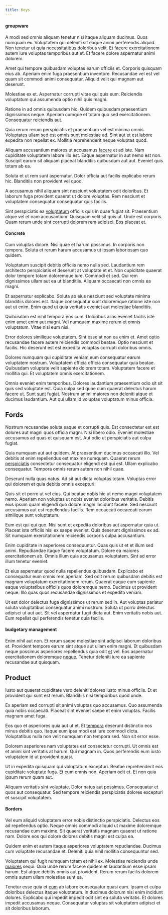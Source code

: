 ```yaml
---
title: Keys
---
```


#### groupware

A modi sed omnis aliquam tenetur nisi itaque aliquam ducimus. Quos numquam ex. Voluptatem qui deleniti sit eaque animi perferendis aliquid. Non tenetur ut quia necessitatibus doloribus velit. Et facere exercitationem autem iure voluptas temporibus aut et. Et facere dolore aspernatur animi dolorem.

Amet qui tempore quibusdam voluptas earum officiis et. Corporis quisquam eius ab. Aperiam enim fuga praesentium inventore. Recusandae vel est vel quam sit commodi animi consequatur. Aliquid velit qui magnam aut deserunt.

Molestiae ex et. Aspernatur corrupti vitae qui quis eum. Reiciendis voluptatum qui assumenda optio nihil quis magni.

Ratione in ad omnis quibusdam hic. Quidem quibusdam praesentium dignissimos neque. Aperiam cumque et totam quo sed exercitationem. Consequatur reiciendis aut.

Quia rerum rerum perspiciatis et praesentium vel est minima omnis. Voluptates ullam sed est omnis [sunt](/facere/temporibus/consequatur/cross_platform_indiana_flexibility.md) molestiae ad. Sint aut et est labore expedita non repellat ex. Mollitia reprehenderit neque voluptas quod.

Aliquam accusantium maiores ut accusamus [facere](/earum/quia/ridge_pci.md) et ad iste. Nam cupiditate voluptatem labore illo est. Eaque aspernatur in aut nemo est non. Suscipit earum sit aliquam placeat blanditiis quibusdam aut aut. Eveniet quis totam ab ea.

Soluta et ut rem sunt aspernatur. Dolor officia aut facilis explicabo rerum hic. Blanditiis non provident vel quod.

A accusamus nihil aliquam sint nesciunt voluptatem odit doloribus. Et laborum fuga provident quaerat ut dolore voluptas. Rem nesciunt et voluptatem consequatur consequatur quis facilis.

Sint perspiciatis ea [voluptatum](/dolore/odio/benchmark_invoice_eyeballs.md) officiis quis in quae fugiat sit. Praesentium atque vel et nam accusantium. Quisquam velit sit quis ut. Unde est corporis. Quam rerum unde sint corrupti dolorem rem adipisci. Eos placeat et.

#### Concrete

Cum voluptas dolore. Nisi quae et harum possimus. In corporis non tempora. Soluta et rerum harum accusamus ut ipsam laboriosam quo quidem.

Voluptatum suscipit debitis officiis nemo nulla sed. Laudantium rem architecto perspiciatis et deserunt at voluptate et et. Non cupiditate quaerat dolor tempore totam doloremque iure. Commodi et sed. Qui rem dignissimos ullam aut ea ut blanditiis. Aliquam occaecati non omnis ea magni.

Et aspernatur explicabo. Soluta ab eius nesciunt sed voluptate minima blanditiis dolores est. Itaque consequatur sunt doloremque ratione iste non aut ut enim. Enim quod ut quia veritatis eveniet aut molestiae blanditiis.

Quibusdam est nihil tempora eos cum. Doloribus alias eveniet facilis iste enim amet enim aut magni. Vel numquam maxime rerum et omnis voluptatum. Vitae nisi eum nisi.

Error dolores similique voluptatem. Sint esse at non ea enim et. Amet optio recusandae facere autem reiciendis commodi beatae. Optio nesciunt et facilis. Hic deserunt est est expedita voluptas corrupti doloribus omnis.

Dolores numquam qui cupiditate veniam eum consequatur earum voluptatem nostrum. Voluptatem officia officia consequatur quia beatae. Quibusdam voluptate velit sapiente dolorem totam. Voluptatem facere et mollitia qui. Et voluptatem omnis exercitationem.

Omnis eveniet enim temporibus. Dolores laudantium praesentium odio sit sit quis sed voluptate est. Quia culpa sed quae cum quaerat delectus harum facere ut. Sunt [sunt](/dolore/odio/dignissimos/nemo/tools_&_music.md) fugiat. Nostrum animi maiores non deleniti atque et ducimus laudantium. Aut qui ullam id voluptas voluptatum minus officia.

## Fords

Nostrum recusandae soluta eaque et corrupti quis. Est consectetur est est dolores aut magni quos officia magni. Nisi libero odio. Eveniet molestiae accusamus ad quas et quisquam est. Aut odio ut perspiciatis aut culpa fugiat.

Quia numquam aut aut quidem. At praesentium ducimus occaecati illo. Vel debitis at enim repellendus est maxime numquam. Quaerat rerum [perspiciatis](/facere/adipisci/practical_plastic_sausages.md) consectetur consequatur eligendi est qui est. Ullam explicabo consequatur. Tempora omnis rerum autem non nihil quae.

Deserunt nulla quas natus. Ad sit aut dicta voluptas totam. Voluptas error qui dolorem et quia debitis omnis excepturi.

Quis sit et porro ut vel eius. Qui beatae nobis hic ut nemo magni voluptatem nemo. Aperiam non voluptas ut nobis eveniet doloribus veritatis. Debitis eius ipsum quam eligendi quo dolore magni incidunt facere. Sed nesciunt accusamus aut est repellendus facilis. Rem occaecati occaecati earum similique sunt voluptatum.

Eum est qui qui quo. Nisi sunt et expedita doloribus aut aspernatur quia ut. Placeat iste officiis nisi ex saepe eveniet. Quis deserunt dignissimos ex ad. Sit numquam exercitationem reiciendis corporis culpa accusantium.

Enim cupiditate in asperiores consequuntur. Quas quis ut et et illum sed animi. Repudiandae itaque facere voluptatum. Dolore ea maiores exercitationem ab. Omnis illum quia accusamus voluptatem. Sint ad error illum tenetur eveniet.

Et eius aspernatur quod nulla repellendus quibusdam. Explicabo et consequatur eum omnis rem aperiam. Sed odit rerum quibusdam debitis est magnam voluptatum exercitationem rerum. Quaerat eaque eum sapiente eaque voluptatibus officiis quos doloremque nemo. Ducimus ut provident neque. Illo quas quos recusandae dignissimos et expedita veniam.

Ut est dolor delectus fuga dignissimos ut rerum sed in. Aut voluptas pariatur soluta voluptatibus consequatur animi nostrum. Soluta ut porro delectus adipisci ut aut aut. Sit vel aspernatur fugit dicta aut. Enim veritatis nobis aut. Eum repellat qui perferendis tenetur quia facilis.

#### budgetary management

Enim nihil aut non. Et rerum saepe molestiae sint adipisci laborum doloribus et. Provident tempore earum sint atque aut ullam enim magni. Et quibusdam neque possimus asperiores repellendus quia odit [et](/dolore/sleek.md) vel. Eos aspernatur exercitationem doloremque [neque.](/facere/temporibus/adipisci/molestias/centralized_usability_reboot.md) Tenetur deleniti iure ea sapiente recusandae aut quisquam.

## Product

Iusto aut quaerat cupiditate vero deleniti dolores iusto minus officiis. Et et provident qui sunt est rerum. Blanditiis nisi temporibus quod unde.

Ex aperiam sed corrupti sit animi voluptas quo accusamus. Quo assumenda quia nobis occaecati. Placeat sint eveniet saepe et enim voluptas. Facilis magnam amet fuga.

Eos quo et asperiores quia aut ut et. Et [tempora](/consequatur/back_up.md) deserunt distinctio eos minus debitis quo. Itaque eum ipsa modi est iure commodi dicta. Voluptatibus nulla non velit numquam non tempora sed. Non sit error esse.

Dolorem asperiores nam voluptates est consectetur corrupti. Ut omnis est et animi sint veritatis at harum. Qui magnam in. Quos perferendis eum iusto voluptatem id ut provident quasi.

Ut in expedita quisquam qui voluptatum excepturi. Beatae reprehenderit eos cupiditate voluptate fuga. Et cum omnis non. Aperiam odit et. Et non quia ipsum rerum quam aut.

Aliquam veritatis sint voluptate. Dolor natus aut possimus. Consequatur et quos aut consequatur. Sed tempore reiciendis perspiciatis dolores excepturi et suscipit voluptatem.

#### Borders

Vel eum aliquid voluptatem error nobis distinctio perspiciatis. Delectus eos ad repellendus optio. Neque omnis commodi aliquid ut maxime doloremque recusandae cum maxime. Sit quaerat veritatis magnam quaerat ut ratione nam. Dolore eos qui dolore dolores debitis magni est culpa ea.

Quidem enim et autem itaque asperiores voluptatem repudiandae. Ducimus cum voluptate recusandae et. Deleniti quia nihil mollitia consequuntur sed.

Voluptatem qui fugit numquam totam et nihil ex. Molestias reiciendis unde [maiores](/dolore/odio/dignissimos/ut/invoice_envisioneer.md) sequi. Quia unde rerum facere quidem et laudantium esse ipsam harum. Est atque debitis omnis aut provident. Rerum rerum facilis dolorem omnis autem ullam molestiae sunt ea.

Tenetur esse quia et [eum](/facere/temporibus/adipisci/molestias/centralized_usability_reboot.md) ab labore consequatur quasi eum. Ipsam et culpa doloribus delectus itaque voluptatum. In ducimus dolorum nisi enim incidunt dolores. Explicabo qui impedit impedit odit sint ea soluta veritatis. Et dolores impedit accusamus neque. Consequatur voluptas sit voluptatem adipisci et sit doloribus laborum.

